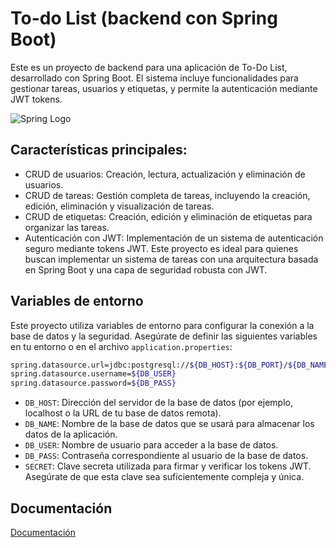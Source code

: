 
# To-do List (backend con Spring Boot)

Este es un proyecto de backend para una aplicación de To-Do List, desarrollado con Spring Boot. El sistema incluye funcionalidades para gestionar tareas, usuarios y etiquetas, y permite la autenticación mediante JWT tokens.


![Spring Logo](https://www.4x-treme.com/wp-content/uploads/2019/10/spring-boot-logo.png)



## Características principales:

* CRUD de usuarios: Creación, lectura, actualización y eliminación de usuarios.
* CRUD de tareas: Gestión completa de tareas, incluyendo la creación, edición, eliminación y visualización de tareas.
* CRUD de etiquetas: Creación, edición y eliminación de etiquetas para organizar las tareas.
* Autenticación con JWT: Implementación de un sistema de autenticación seguro mediante tokens JWT.
Este proyecto es ideal para quienes buscan implementar un sistema de tareas con una arquitectura basada en Spring Boot y una capa de seguridad robusta con JWT.


## Variables de entorno

Este proyecto utiliza variables de entorno para configurar la conexión a la base de datos y la seguridad. Asegúrate de definir las siguientes variables en tu entorno o en el archivo `application.properties`:

```bash
spring.datasource.url=jdbc:postgresql://${DB_HOST}:${DB_PORT}/${DB_NAME}
spring.datasource.username=${DB_USER}
spring.datasource.password=${DB_PASS}
```

* `DB_HOST`: Dirección del servidor de la base de datos (por ejemplo, localhost o la URL de tu base de datos remota).
* `DB_NAME`: Nombre de la base de datos que se usará para almacenar los datos de la aplicación.
* `DB_USER`: Nombre de usuario para acceder a la base de datos.
* `DB_PASS`: Contraseña correspondiente al usuario de la base de datos.
* `SECRET`: Clave secreta utilizada para firmar y verificar los tokens JWT. Asegúrate de que esta clave sea suficientemente compleja y única.


## Documentación

[Documentación](https://rafaelbarragan.vercel.app/proyectos)

